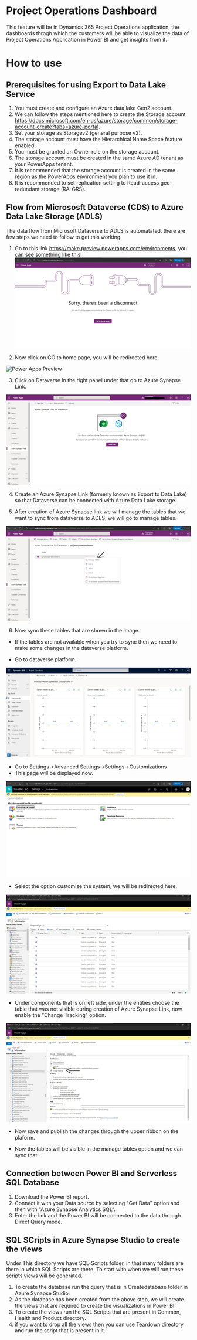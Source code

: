 # Project Operations Dashboard

This feature will be in Dynamics 365 Project Operations application, the dashboards throgh which the customers will be able to visualize the data of Project Operations Application in Power BI and get insights from it.

# How to use

## Prerequisites for using Export to Data Lake Service 

1) You must create and configure an Azure data lake Gen2 account.
2) We can follow the steps mentioned here to create the Storage account https://docs.microsoft.com/en-us/azure/storage/common/storage-account-create?tabs=azure-portal.
3) Set your storage as Storagev2 (general purpose v2).
4) The storage account must have the Hierarchical Name Space feature enabled.
5) You must be granted an Owner role on the storage account.
6) The storage account must be created in the same Azure AD tenant as your PowerApps tenant.
7) It is recommended that the storage account is created in the same region as the PowerApps environment you plan to use it in.
8) It is recommended to set replication setting to Read-access geo-redundant storage (RA-GRS).


## Flow from Micrososft Dataverse (CDS) to Azure Data Lake Storage (ADLS)

The data flow from Microsoft Dataverse to ADLS is automatated. there are few steps we need to follow to get this working.

1) Go to this link https://make.preview.powerapps.com/environments, you can see something like this.
![Power Apps](../images/power-apps.jpg)

2) Now click on GO to home page, you will be redirected here.

![Power Apps Preview](../images/power-apps-preview.jpg.jpg)

3) Click on Dataverse in the right panel under that go to Azure Synapse Link.

![Azure Synapse Link](../images/create-azure-synapse.jpg)

4) Create an Azure Synapse Link (formerly known as Export to Data Lake) so that Dataverse can be connected with Azure Data Lake storage.

5) After creation of Azure Synapse link we will manage the tables that we want to sync from dataverse to ADLS, we will go to manage tables.

![Manage Tables](../images/manage-tables-azure-synapse-link.jpg)

6) Now sync these tables that are shown in the image.
* If the tables are not available when you try to sync then we need to make some changes in the dataverse platform.

*  Go to dataverse platform.

![Dataverse Platform](../images/project-operations-dashboard.jpg)

* Go to Settings->Advanced Settings->Settings->Customizations 
* This page will be displayed now.

![Settings  Dataverse](../images/settings-project-operations.jpg)

* Select the option customize the system, we will be redirected here.

![Settings  Dataverse](../images/settings2-dataverse.jpg)

* Under components that is on left side, under the entities choose the table that was not visible during creation of Azure Synapse Link, now enable the "Change Tracking" option.

![Change Tracking option](../images/change-tracking.jpg)

* Now save and publish the changes through the upper ribbon on the plaform.

* Now the tables will be visible in the manage tables option and we can sync that.

## Connection between Power BI and Serverless SQL Database

1) Download the Power BI report.
2) Connect it with your Data source by selecting "Get Data" option and then with "Azure Synapse Analytics SQL".
3) Enter the link and the Power BI will be connected to the data through Direct Query mode.


















## SQL SCripts in Azure Synapse Studio to create the views

Under This directory we have SQL-Scripts folder, in that many folders are there in which SQL Scripts are there.
To start with when we will run these scripts views will be generated.

1) To create the database run the query that is in Createdatabase folder in Azure Synapse Studio.
2) As the database has been created from the above step, we will create the views that are required to create the visualizations in Power BI.
3) To create the views run the SQL Scripts that are present in Common, Health and Product directory.
4) if you want to drop all the views then you can use Teardown directory and run the script that is present in it.